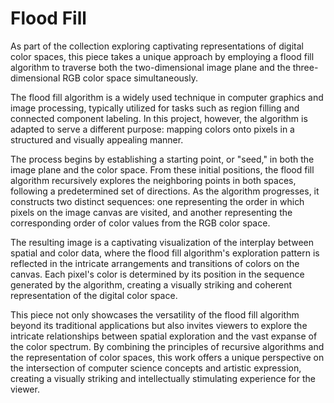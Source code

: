 # Flood Fill

As part of the collection exploring captivating representations of digital color spaces, this piece takes a unique approach by employing a flood fill algorithm to traverse both the two-dimensional image plane and the three-dimensional RGB color space simultaneously.

The flood fill algorithm is a widely used technique in computer graphics and image processing, typically utilized for tasks such as region filling and connected component labeling. In this project, however, the algorithm is adapted to serve a different purpose: mapping colors onto pixels in a structured and visually appealing manner.

The process begins by establishing a starting point, or "seed," in both the image plane and the color space. From these initial positions, the flood fill algorithm recursively explores the neighboring points in both spaces, following a predetermined set of directions. As the algorithm progresses, it constructs two distinct sequences: one representing the order in which pixels on the image canvas are visited, and another representing the corresponding order of color values from the RGB color space.

The resulting image is a captivating visualization of the interplay between spatial and color data, where the flood fill algorithm's exploration pattern is reflected in the intricate arrangements and transitions of colors on the canvas. Each pixel's color is determined by its position in the sequence generated by the algorithm, creating a visually striking and coherent representation of the digital color space.

This piece not only showcases the versatility of the flood fill algorithm beyond its traditional applications but also invites viewers to explore the intricate relationships between spatial exploration and the vast expanse of the color spectrum. By combining the principles of recursive algorithms and the representation of color spaces, this work offers a unique perspective on the intersection of computer science concepts and artistic expression, creating a visually striking and intellectually stimulating experience for the viewer.

